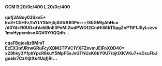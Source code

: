 #### GCM R 20/0c/400 L 20/0c/400
**qufj3A8oy03SxvE+**<br/>**Ec3+C5HFz/faYLYSbHj5jAttVA80Pm++/SbGMlyAhHc=**<br/>**/d0Yd+R0UOxdVahlBnE3PeMi2wdPWOf2CmHtli6kT5pgZnPTtF1J5yLczvc1mvHypxmksnXQV0Y0QQdh...**<br/><br/>
**cqaFBgjosIjzBMmT**<br/>**EcEX3nfJRrwGRuFcyXBM3TPVC1YXFZnvmJEIFnXOD40=**<br/>**x28hky3YfphYpcR8kuY5MpF5sJvGTNUxK6kY0U7/bjtIXKVKu7+sDcuFbJgoeIx7Cz/itjtXs4UqfjRr...**